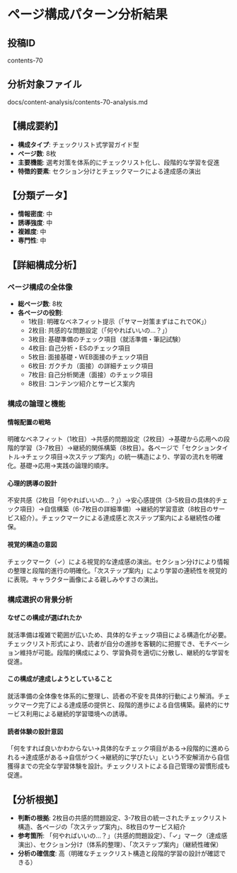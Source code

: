 # ページ構成パターン分析結果

## 投稿ID
contents-70

## 分析対象ファイル
docs/content-analysis/contents-70-analysis.md

## 【構成要約】
- **構成タイプ**: チェックリスト式学習ガイド型
- **ページ数**: 8枚
- **主要機能**: 選考対策を体系的にチェックリスト化し、段階的な学習を促進
- **特徴的要素**: セクション分けとチェックマークによる達成感の演出

## 【分類データ】
- **情報密度**: 中
- **誘導強度**: 中
- **複雑度**: 中
- **専門性**: 中

## 【詳細構成分析】

### ページ構成の全体像
- **総ページ数**: 8枚
- **各ページの役割**:
  - 1枚目: 明確なベネフィット提示（「サマー対策まずはこれでOK」）
  - 2枚目: 共感的な問題設定（「何やればいいの...？」）
  - 3枚目: 基礎準備のチェック項目（就活準備・筆記試験）
  - 4枚目: 自己分析・ESのチェック項目
  - 5枚目: 面接基礎・WEB面接のチェック項目
  - 6枚目: ガクチカ（面接）の詳細チェック項目
  - 7枚目: 自己分析関連（面接）のチェック項目
  - 8枚目: コンテンツ紹介とサービス案内

### 構成の論理と機能

#### 情報配置の戦略
明確なベネフィット（1枚目）→共感的問題設定（2枚目）→基礎から応用への段階的学習（3-7枚目）→継続的関係構築（8枚目）。各ページで「セクションタイトル→チェック項目→次ステップ案内」の統一構造により、学習の流れを明確化。基礎→応用→実践の論理的順序。

#### 心理的誘導の設計
不安共感（2枚目「何やればいいの...？」）→安心感提供（3-5枚目の具体的チェック項目）→自信構築（6-7枚目の詳細準備）→継続的学習意欲（8枚目のサービス紹介）。チェックマークによる達成感と次ステップ案内による継続性の確保。

#### 視覚的構造の意図
チェックマーク（✓）による視覚的な達成感の演出。セクション分けにより情報の整理と段階的進行の明確化。「次ステップ案内」により学習の連続性を視覚的に表現。キャラクター画像による親しみやすさの演出。

### 構成選択の背景分析

#### なぜこの構成が選ばれたか
就活準備は複雑で範囲が広いため、具体的なチェック項目による構造化が必要。チェックリスト形式により、読者が自分の進捗を客観的に把握でき、モチベーション維持が可能。段階的構成により、学習負荷を適切に分散し、継続的な学習を促進。

#### この構成が達成しようとしていること
就活準備の全体像を体系的に整理し、読者の不安を具体的行動により解消。チェックマーク完了による達成感の提供と、段階的進歩による自信構築。最終的にサービス利用による継続的学習環境への誘導。

#### 読者体験の設計意図
「何をすれば良いかわからない→具体的なチェック項目がある→段階的に進められる→達成感がある→自信がつく→継続的に学びたい」という不安解消から自信獲得までの完全な学習体験を設計。チェックリストによる自己管理の習慣形成も促進。

## 【分析根拠】
- **判断の根拠**: 2枚目の共感的問題設定、3-7枚目の統一されたチェックリスト構造、各ページの「次ステップ案内」、8枚目のサービス紹介
- **参考箇所**: 「何やればいいの...？」（共感的問題設定）、「✓」マーク（達成感演出）、セクション分け（体系的整理）、「次ステップ案内」（継続性確保）
- **分析の確信度**: 高（明確なチェックリスト構造と段階的学習の設計が確認できる）
